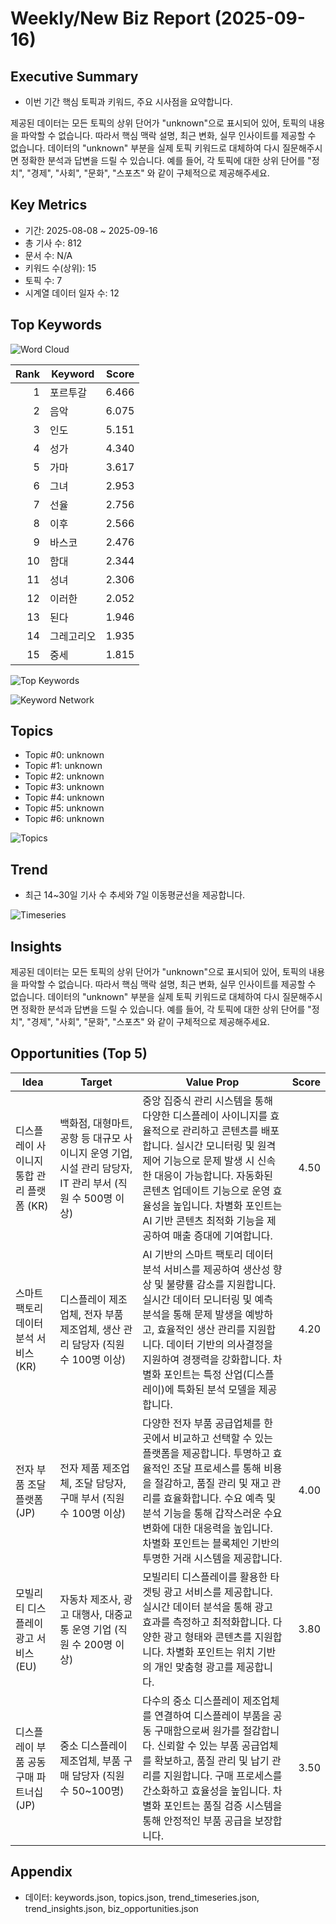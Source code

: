 # Weekly/New Biz Report (2025-09-16)

## Executive Summary

- 이번 기간 핵심 토픽과 키워드, 주요 시사점을 요약합니다.

제공된 데이터는 모든 토픽의 상위 단어가 "unknown"으로 표시되어 있어,  토픽의 내용을 파악할 수 없습니다. 따라서 핵심 맥락 설명, 최근 변화, 실무 인사이트를 제공할 수 없습니다.  데이터의 "unknown" 부분을 실제 토픽 키워드로 대체하여 다시 질문해주시면 정확한 분석과 답변을 드릴 수 있습니다.  예를 들어,  각 토픽에 대한 상위 단어를  "정치", "경제", "사회", "문화", "스포츠" 와 같이 구체적으로 제공해주세요.

## Key Metrics

- 기간: 2025-08-08 ~ 2025-09-16
- 총 기사 수: 812
- 문서 수: N/A
- 키워드 수(상위): 15
- 토픽 수: 7
- 시계열 데이터 일자 수: 12

## Top Keywords

![Word Cloud](fig/wordcloud.png)

| Rank | Keyword | Score |
|---:|---|---:|
| 1 | 포르투갈 | 6.466 |
| 2 | 음악 | 6.075 |
| 3 | 인도 | 5.151 |
| 4 | 성가 | 4.340 |
| 5 | 가마 | 3.617 |
| 6 | 그녀 | 2.953 |
| 7 | 선율 | 2.756 |
| 8 | 이후 | 2.566 |
| 9 | 바스코 | 2.476 |
| 10 | 함대 | 2.344 |
| 11 | 성녀 | 2.306 |
| 12 | 이러한 | 2.052 |
| 13 | 된다 | 1.946 |
| 14 | 그레고리오 | 1.935 |
| 15 | 중세 | 1.815 |

![Top Keywords](fig/top_keywords.png)

![Keyword Network](fig/keyword_network.png)

## Topics

- Topic #0: unknown
- Topic #1: unknown
- Topic #2: unknown
- Topic #3: unknown
- Topic #4: unknown
- Topic #5: unknown
- Topic #6: unknown

![Topics](fig/topics.png)

## Trend

- 최근 14~30일 기사 수 추세와 7일 이동평균선을 제공합니다.

![Timeseries](fig/timeseries.png)

## Insights

제공된 데이터는 모든 토픽의 상위 단어가 "unknown"으로 표시되어 있어,  토픽의 내용을 파악할 수 없습니다. 따라서 핵심 맥락 설명, 최근 변화, 실무 인사이트를 제공할 수 없습니다.  데이터의 "unknown" 부분을 실제 토픽 키워드로 대체하여 다시 질문해주시면 정확한 분석과 답변을 드릴 수 있습니다.  예를 들어,  각 토픽에 대한 상위 단어를  "정치", "경제", "사회", "문화", "스포츠" 와 같이 구체적으로 제공해주세요.

## Opportunities (Top 5)

| Idea | Target | Value Prop | Score |
|---|---|---|---:|
| 디스플레이 사이니지 통합 관리 플랫폼 (KR) | 백화점, 대형마트, 공항 등 대규모 사이니지 운영 기업, 시설 관리 담당자, IT 관리 부서 (직원 수 500명 이상) | 중앙 집중식 관리 시스템을 통해 다양한 디스플레이 사이니지를 효율적으로 관리하고 콘텐츠를 배포합니다.  실시간 모니터링 및 원격 제어 기능으로 문제 발생 시 신속한 대응이 가능합니다.  자동화된 콘텐츠 업데이트 기능으로 운영 효율성을 높입니다.  차별화 포인트는 AI 기반 콘텐츠 최적화 기능을 제공하여 매출 증대에 기여합니다. | 4.50 |
| 스마트 팩토리 데이터 분석 서비스 (KR) | 디스플레이 제조업체, 전자 부품 제조업체, 생산 관리 담당자 (직원 수 100명 이상) | AI 기반의 스마트 팩토리 데이터 분석 서비스를 제공하여 생산성 향상 및 불량률 감소를 지원합니다.  실시간 데이터 모니터링 및 예측 분석을 통해 문제 발생을 예방하고,  효율적인 생산 관리를 지원합니다.  데이터 기반의 의사결정을 지원하여 경쟁력을 강화합니다. 차별화 포인트는 특정 산업(디스플레이)에 특화된 분석 모델을 제공합니다. | 4.20 |
| 전자 부품 조달 플랫폼 (JP) | 전자 제품 제조업체, 조달 담당자, 구매 부서 (직원 수 100명 이상) | 다양한 전자 부품 공급업체를 한 곳에서 비교하고 선택할 수 있는 플랫폼을 제공합니다.  투명하고 효율적인 조달 프로세스를 통해 비용을 절감하고,  품질 관리 및 재고 관리를 효율화합니다.  수요 예측 및 분석 기능을 통해 갑작스러운 수요 변화에 대한 대응력을 높입니다. 차별화 포인트는 블록체인 기반의 투명한 거래 시스템을 제공합니다. | 4.00 |
| 모빌리티 디스플레이 광고 서비스 (EU) | 자동차 제조사, 광고 대행사,  대중교통 운영 기업 (직원 수 200명 이상) | 모빌리티 디스플레이를 활용한 타겟팅 광고 서비스를 제공합니다.  실시간 데이터 분석을 통해 광고 효과를 측정하고 최적화합니다.  다양한 광고 형태와 콘텐츠를 지원합니다. 차별화 포인트는 위치 기반의 개인 맞춤형 광고를 제공합니다. | 3.80 |
| 디스플레이 부품 공동 구매 파트너십 (JP) | 중소 디스플레이 제조업체, 부품 구매 담당자 (직원 수 50~100명) | 다수의 중소 디스플레이 제조업체를 연결하여 디스플레이 부품을 공동 구매함으로써 원가를 절감합니다.  신뢰할 수 있는 부품 공급업체를 확보하고,  품질 관리 및 납기 관리를 지원합니다.  구매 프로세스를 간소화하고 효율성을 높입니다. 차별화 포인트는 품질 검증 시스템을 통해 안정적인 부품 공급을 보장합니다. | 3.50 |

## Appendix

- 데이터: keywords.json, topics.json, trend_timeseries.json, trend_insights.json, biz_opportunities.json